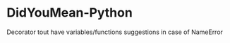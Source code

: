 DidYouMean-Python
=================

Decorator tout have variables/functions suggestions in case of NameError
